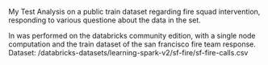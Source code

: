 My Test Analysis on a public train dataset regarding fire squad intervention, responding to various questione about the data in the set.

In was performed on the databricks community edition, with a single node computation and the train dataset of the san francisco fire team response.
Dataset: /databricks-datasets/learning-spark-v2/sf-fire/sf-fire-calls.csv
